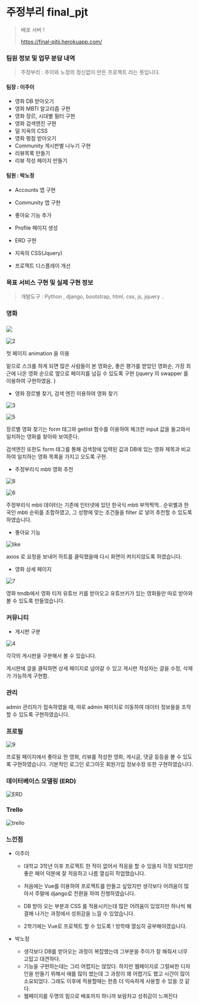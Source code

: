 # 주정부리 final_pjt

> 배포 서버 !
>
> https://final-pjtjj.herokuapp.com/



### 팀원 정보 및 업무 분담 내역

> 주정부리 : 주이와 노정의 정신없이 만든 프로젝트 라는 뜻입니다.

#### 팀장 : 이주이

- 영화 DB 받아오기
- 영화 MBTI 알고리즘 구현
- 영화 장르, 시대별 필터 구현
- 영화 검색엔진 구현
- 덜 지옥의 CSS
- 영화 평점 받아오기
- Community 게시판별 나누기 구현
- 리뷰목록 만들기
- 리뷰 작성 페이지 만들기

#### 팀원 : 박노정

- Accounts 앱 구현

- Community 앱 구현

- 좋아요 기능 추가

- Profile 페이지 생성

- ERD 구현

- 지옥의 CSS(Jquery)

- 프로젝트 디스플레이 개선



### 목표 서비스 구현 및 실제 구현 정보

> 개발도구 : Python , django, bootstrap, html, css, js, jquery ..



### 영화

### ![](C:\Users\dea03\ssafy\dont_touch_master\projects\final_pjt_4\final_pjt_django\README_image\1.PNG)



![2](C:\Users\dea03\ssafy\dont_touch_master\projects\final_pjt_4\final_pjt_django\README_image\2.PNG)

첫 페이지 animation 을 이용 

밑으로 스크롤 하게 되면 많은 사람들이 본 영화순, 좋은 평가를 받았던 영화순, 가장 최근에 나온 영화 순으로 옆으로 페이지를 넘길 수 있도록 구현 (jquery 의 swapper 를 이용하여 구현하였음. )



- 영화 장르별 찾기, 검색 엔진 이용하여 영화 찾기

![3](C:\Users\dea03\ssafy\dont_touch_master\projects\final_pjt_4\final_pjt_django\README_image\3.PNG)

![5](C:\Users\dea03\ssafy\dont_touch_master\projects\final_pjt_4\final_pjt_django\README_image\5.PNG)

장르별 영화 찾기는 form 태그와 getlist 함수를 이용하여 체크한 input 값을 들고와서 일치하는 영화를 찾아와 보여준다.

검색엔진 또한도 form 태그를 통해 검색창에 입력된 값과 DB에 있는 영화 제목과 비교하여 일치하는 영화 목록을 가지고 오도록 구현.



- 주정부리식 mbti  영화 추천

![8](C:\Users\dea03\ssafy\dont_touch_master\projects\final_pjt_4\final_pjt_django\README_image\8.PNG)

![6](C:\Users\dea03\ssafy\dont_touch_master\projects\final_pjt_4\final_pjt_django\README_image\6.PNG)

주정부리식 mbti 데이터는 기존에 인터넷에 있던 한국식 mbti 부먹찍먹.. 순위별과 한국인 mbti 순위를 조합하였고, 그 성향에 맞는 조건들을 filter 로 넣어 추천할 수 있도록 하였습니다.



- 좋아요 기능

![like](C:\Users\dea03\ssafy\dont_touch_master\projects\final_pjt_4\final_pjt_django\README_image\like.png)

axios 로 요청을 보내어 하트를 클릭했을때 다시 화면이 켜지지않도록 하였습니다.



- 영화 상세 페이지

![7](C:\Users\dea03\ssafy\dont_touch_master\projects\final_pjt_4\final_pjt_django\README_image\7.PNG)

영화 tmdb에서 영화 티저 유튜브 키를 받아오고 유튜브키가 있는 영화들만 따로 받아와 볼 수 있도록 만들었습니다.

 

### 커뮤니티

- 게시판 구분 

![4](C:\Users\dea03\ssafy\dont_touch_master\projects\final_pjt_4\final_pjt_django\README_image\4.PNG)

각각의 게시판을 구분해서 볼 수 있습니다.

게시판에 글을 클릭하면 상세 페이지로 넘어갈 수 있고 게시판 작성자는 글을 수정, 삭제가 가능하게 구현함.



### 관리

admin 관리자가 접속하였을 때, 따로 admin 페이지로 이동하여 데이터 정보들을 조작할 수 있도록 구현하였습니다.



### 프로필

![9](C:\Users\dea03\Downloads\9.PNG)

프로필 페이지에서 좋아요 한 영화, 리뷰를 작성한 영화, 게시글, 댓글 등등을 볼 수 있도록 구현하였습니다. 기본적인 로그인 로그아웃 회원가입 정보수정 또한 구현하였습니다.



### 데이터베이스 모델링 (ERD)

![ERD](C:\Users\dea03\ssafy\dont_touch_master\projects\final_pjt_4\final_pjt_django\README_image\ERD.png)

### Trello

![trello](C:\Users\dea03\ssafy\dont_touch_master\projects\final_pjt_4\final_pjt_django\README_image\trello.png)



### 느낀점

- 이주이

  - 대학교 3학년 이후 프로젝트 한 적이 없어서 적응을 할 수 있을지 걱정 되었지만 좋은 페어 덕분에 잘 적응하고 나름 열심히 작업했습니다.

  - 처음에는 Vue를 이용하여 프로젝트를 만들고 싶었지만 생각보다 어려움이 많아서 주말에 django로 전환을 하여 진행하였습니다. 

  - DB 받아 오는 부분과 CSS 를 적용시키는데 많은 어려움이 있었지만 하나씩 해결해 나가는 과정에서 성취감을 느낄 수  있었습니다. 

  - 2학기에는 Vue로 프로젝트 할 수 있도록 ! 방학때 열심히 공부해야겠습니다.

    

- 박노정

  - 생각보다 DB를 받아오는 과정이 복잡했는데 그부분을 주이가 잘 해줘서 너무 고맙고 대견하다.
  - 기능을 구현하는데는 그리 어렵지는 않았다. 하지만 웹페이지로 그럴싸한 디자인을 만들기 위해서 애를 많이 썼는데 그 과정이 꽤 어렵기도 했고 시간이 많이 소요되었다. 그래도 이후에 적용할때는 한층 더 익숙하게 사용할 수 있을 것 같다.
  - 웹페이지를 두명의 힘으로 배포까지 하니까 보람차고 성취감이 느껴진다